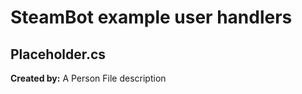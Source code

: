 SteamBot example user handlers
================

## Placeholder.cs ##

**Created by:** A Person
File description